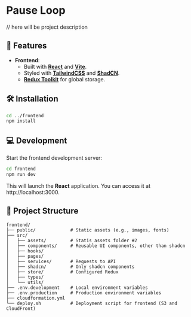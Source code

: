 # Pause Loop

// here will be project description


## 🚀 Features
* **Frontend**:
  * Built with [**React**](https://react.dev/) and [**Vite**](https://vite.dev/).
  * Styled with [**TailwindCSS**](https://tailwindcss.com/) and [**ShadCN**](https://ui.shadcn.com/).
  * [**Redux Toolkit**](https://redux-toolkit.js.org/) for global storage.



## 🛠 Installation

```bash
cd ../frontend
npm install
```

## 💻 Development

Start the frontend development server:
```bash
cd frontend
npm run dev 
```
This will launch the **React** application. You can access it at http://localhost:3000.




## 📂 Project Structure
    frontend/
    ├── public/             # Static assets (e.g., images, fonts)
    ├── src/
    │   ├── assets/         # Statis assets folder #2
    │   ├── components/     # Reusable UI components, other than shadcn
    │   ├── hooks/
    │   ├── pages/          
    │   ├── services/       # Requests to API
    │   ├── shadcn/         # Only shadcn components
    │   ├── store/          # Configured Redux
    │   ├── types/          
    │   └── utils/
    ├── .env.development    # Local environment variables
    ├── .env.production     # Production environment variables
    ├── cloudformation.yml 
    └── deploy.sh           # Deployment script for frontend (S3 and CloudFront)

